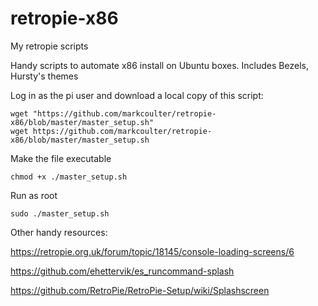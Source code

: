 # retropie-x86
My retropie scripts

Handy scripts to automate x86 install on Ubuntu boxes.
Includes Bezels, Hursty's themes



Log in as the pi user and download a local copy of this script:

    wget "https://github.com/markcoulter/retropie-x86/blob/master/master_setup.sh"
    wget https://github.com/markcoulter/retropie-x86/blob/master/master_setup.sh

Make the file executable

    chmod +x ./master_setup.sh

Run as root

    sudo ./master_setup.sh

Other handy resources:

https://retropie.org.uk/forum/topic/18145/console-loading-screens/6

https://github.com/ehettervik/es_runcommand-splash

https://github.com/RetroPie/RetroPie-Setup/wiki/Splashscreen

